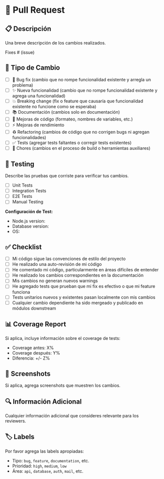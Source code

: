 # 🔄 Pull Request

## 📋 Descripción

Una breve descripción de los cambios realizados.

Fixes # (issue)

## 🔧 Tipo de Cambio

- [ ] 🐛 Bug fix (cambio que no rompe funcionalidad existente y arregla un problema)
- [ ] ✨ Nueva funcionalidad (cambio que no rompe funcionalidad existente y agrega una funcionalidad)
- [ ] 💥 Breaking change (fix o feature que causaría que funcionalidad existente no funcione como se esperaba)
- [ ] 📚 Documentación (cambios solo en documentación)
- [ ] 🎨 Mejoras de código (formateo, nombres de variables, etc.)
- [ ] ⚡ Mejoras de rendimiento
- [ ] ♻️ Refactoring (cambios de código que no corrigen bugs ni agregan funcionalidades)
- [ ] ✅ Tests (agregar tests faltantes o corregir tests existentes)
- [ ] 🔧 Chores (cambios en el proceso de build o herramientas auxiliares)

## 🧪 Testing

Describe las pruebas que corriste para verificar tus cambios.

- [ ] Unit Tests
- [ ] Integration Tests
- [ ] E2E Tests
- [ ] Manual Testing

**Configuración de Test:**
* Node.js version:
* Database version:
* OS:

## ✅ Checklist

- [ ] Mi código sigue las convenciones de estilo del proyecto
- [ ] He realizado una auto-revisión de mi código
- [ ] He comentado mi código, particularmente en áreas difíciles de entender
- [ ] He realizado los cambios correspondientes en la documentación
- [ ] Mis cambios no generan nuevos warnings
- [ ] He agregado tests que prueban que mi fix es efectivo o que mi feature funciona
- [ ] Tests unitarios nuevos y existentes pasan localmente con mis cambios
- [ ] Cualquier cambio dependiente ha sido mergeado y publicado en módulos downstream

## 📊 Coverage Report

Si aplica, incluye información sobre el coverage de tests:

- Coverage antes: X%
- Coverage después: Y%
- Diferencia: +/- Z%

## 📸 Screenshots

Si aplica, agrega screenshots que muestren los cambios.

## 🔍 Información Adicional

Cualquier información adicional que consideres relevante para los reviewers.

## 🏷️ Labels

Por favor agrega las labels apropiadas:
- Tipo: `bug`, `feature`, `documentation`, etc.
- Prioridad: `high`, `medium`, `low`
- Área: `api`, `database`, `auth`, `mail`, etc.
